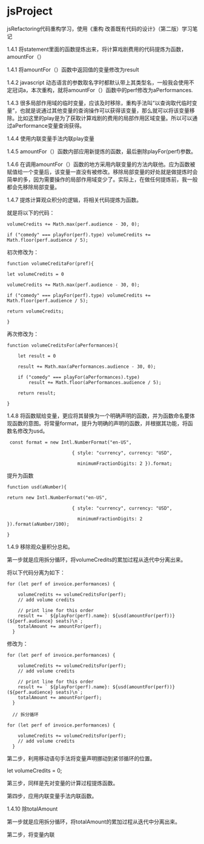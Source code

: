 # jsProject
jsRefactoring代码重构学习，使用《重构 改善既有代码的设计》（第二版）学习笔记

1.4.1 将statement里面的函数提炼出来，将计算戏剧费用的代码提炼为函数，amountFor（）

1.4.1 将amountFor（）函数中返回值的变量修改为result

1.4.2 javascript 动态语言的参数取名字时都默认带上其类型名，一般我会使用不定冠词a，本次重构，就将amountFor（）函数中的perf修改为aPerformances.

1.4.3 很多局部作用域的临时变量，应该及时移除，重构手法叫“以查询取代临时变量”，也就是说通过其他变量的查询操作可以获得该变量，那么就可以将该变量移除。比如这里的play是为了获取计算戏剧的费用的局部作用区域变量。所以可以通过aPerformance变量查询获得。

1.4.4 使用内联变量手法内联play变量

1.4.5 amountFor（）函数内部应用新提炼的函数，最后删除playFor(perf)参数。

1.4.6 在调用amountFor（）函数的地方采用内联变量的方法内联他。应为函数被赋值给一个变量后，该变量一直没有被修改。移除局部变量的好处就是做提炼时会简单的多，因为需要操作的局部作用域变少了。实际上，在做任何提炼前，我一般都会先移除局部变量。

1.4.7 提炼计算观众积分的逻辑，将相关代码提炼为函数。

就是将以下的代码：

```
volumeCredits += Math.max(perf.audience - 30, 0);

if ("comedy" === playFor(perf).type) volumeCredits += Math.floor(perf.audience / 5);
```

初次修改为：
```
function volumeCreditaFor(pref){

let volumeCredits = 0

volumeCredits += Math.max(perf.audience - 30, 0);

if ("comedy" === playFor(perf).type) volumeCredits += Math.floor(perf.audience / 5);

return volumeCredits;

}

```


再次修改为：
```
function volumeCreditsFor(aPerformances){

    let result = 0

    result += Math.max(aPerformances.audience - 30, 0);

    if ("comedy" === playFor(aPerformances).type) 
        result += Math.floor(aPerformances.audience / 5);

    return result;

}

```
1.4.8 将函数赋给变量，更应将其替换为一个明确声明的函数，并为函数命名要体现函数的意图。将常量format，提升为明确的声明的函数，并根据其功能，将函数名修改为usd。

```
 const format = new Intl.NumberFormat("en-US",
 
                        { style: "currency", currency: "USD",
                        
                          minimumFractionDigits: 2 }).format;
```

提升为函数

```
function usd(aNumber){

return new Intl.NumberFormat("en-US",

                        { style: "currency", currency: "USD",
                        
                          minimumFractionDigits: 2 }).format(aNumber/100);

}
```

1.4.9 移除观众量积分总和。

第一步就是应用拆分循环，将volumeCredits的累加过程从迭代中分离出来。

将以下代码分离为如下：
```
for (let perf of invoice.performances) { 
    
    volumeCredits += volumeCreditsFor(perf);
    // add volume credits

    // print line for this order
    result += ` ${playFor(perf).name}: ${usd(amountFor(perf))} (${perf.audience} seats)\n`;
    totalAmount += amountFor(perf);
  }

```

修改为：
```
for (let perf of invoice.performances) { 
    
    volumeCredits += volumeCreditsFor(perf);
    // add volume credits

    // print line for this order
    result += ` ${playFor(perf).name}: ${usd(amountFor(perf))} (${perf.audience} seats)\n`;
    totalAmount += amountFor(perf);
  }

  // 拆分循环

for (let perf of invoice.performances) { 
    
    volumeCredits += volumeCreditsFor(perf);
    // add volume credits
  }
```


第二步，利用移动语句手法将变量声明挪动到紧邻循环的位置。

let volumeCredits = 0;

第三步，同样是先对变量的计算过程提炼函数。


   
第四步，应用内联变量手法内联函数。


1.4.10 
除totalAmount

第一步就是应用拆分循环，将totalAmount的累加过程从迭代中分离出来。

第二步，将变量内联